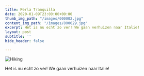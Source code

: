 ```yaml
---
title: Perla Tranquilla
date: 2020-01-09T23:00:00+00:00
thumb_img_path: "/images/000002.jpg"
content_img_path: "/images/000029.jpg"
excerpt: Het is nu echt zo ver! We gaan verhuizen naar Italie!
layout: post
subtitle: ''
hide_header: false

---
```

![Hiking](/images/000029.jpg)

Het is nu echt zo ver! We gaan verhuizen naar Italie! 